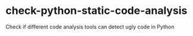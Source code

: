 # check-python-static-code-analysis
Check if different code analysis tools can detect ugly code in Python
